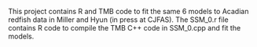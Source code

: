 This project contains R and TMB code to fit the same 6 models to Acadian redfish data in Miller and Hyun (in press at CJFAS).
The SSM_0.r file contains R code to compile the TMB C++ code in SSM_0.cpp and fit the models.
